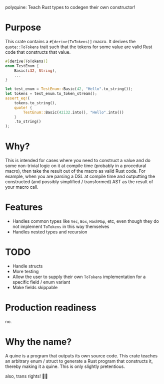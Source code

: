 polyquine: Teach Rust types to codegen their own constructor!

# Purpose

This crate contains a `#[derive(ToTokens)]` macro.
It derives the `quote::ToTokens` trait such that the tokens for some value are valid Rust code that constructs that value.

```rust
#[derive(ToTokens)]
enum TestEnum {
    Basic(i32, String),
    ...
}

let test_enum = TestEnum::Basic(42, "Hello".to_string());
let tokens = test_enum.to_token_stream();
assert_eq!(
    tokens.to_string(),
    quote! {
        TestEnum::Basic(42i32.into(), "Hello".into())
    }
    .to_string()
);
```

# Why?

This is intended for cases where you need to construct a value and do some non-trivial logic on it at compile time (probably in a procedural macro), then take the result out of the macro as valid Rust code.
For example, when you are parsing a DSL at compile time and outputting the constructed (and possibly simplified / transformed) AST as the result of your macro call.

# Features 

- Handles common types like `Vec`, `Box`, `HashMap`, etc, even though they do not implement `ToTokens` in this way themselves
- Handles nested types and recursion

# TODO

- Handle structs
- More testing
- Allow the user to supply their own `ToTokens` implementation for a specific field / enum variant
- Make fields skippable

# Production readiness

no.

# Why the name?

A quine is a program that outputs its own source code.
This crate teaches an arbitrary enum / struct to generate a Rust program that constructs it, thereby making it a quine.
This is only slightly pretentious.



also, trans rights! 🏳️‍⚧️
